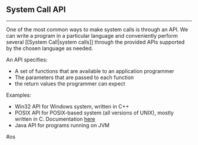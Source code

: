 ## System Call API
---
One of the most common ways to make system calls is through an API. We can write a program in a particular language and conveniently perform several [[System Call|system calls]] through the provided APIs supported by the chosen language as needed.

An API specifies:
- A set of functions that are available to an application programmer
- The parameters that are passed to each function
- the return values the programmer can expect

Examples:
- Win32 API for Windows system, written in C++
- POSIX API for POSIX-based system (all versions of UNIX), mostly written in C. Documentation [here](https://pubs.opengroup.org/onlinepubs/9699919799/)
- Java API for programs running on JVM
 
#os